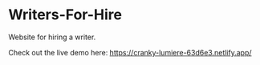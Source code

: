 # Writers-For-Hire
Website for hiring a writer. 

Check out the live demo here: https://cranky-lumiere-63d6e3.netlify.app/
